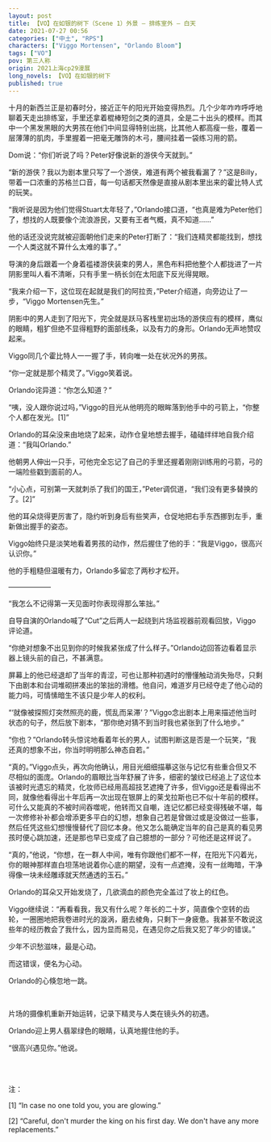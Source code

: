 ```yaml
---
layout: post
title: 【VO】在如银的树下（Scene 1）外景 — 排练室外 — 白天
date: 2021-07-27 00:56
categories: ["中土", "RPS"]
characters: ["Viggo Mortensen", "Orlando Bloom"]
tags: ["VO"]
pov: 第三人称
origin: 2021上海cp29漫展
long_novels: 【VO】在如银的树下
published: true
---
```


十月的新西兰正是初春时分，接近正午的阳光开始变得热烈。几个少年咋咋呼呼地聊着天走出排练室，手里还拿着棍棒短剑之类的道具，全是二十出头的模样。而其中一个黑发黑眼的大男孩在他们中间显得特别出挑，比其他人都高瘦一些，覆着一层薄薄的肌肉，手里握着一把毫无雕饰的木弓，腰间挂着一袋练习用的箭。

Dom说：“你们听说了吗？Peter好像说新的游侠今天就到。”

“新的游侠？我以为剧本里只写了一个游侠，难道有两个被我看漏了？”这是Billy，带着一口浓重的苏格兰口音，每一句话都天然像是直接从剧本里出来的霍比特人式的玩笑。

“我听说是因为他们觉得Stuart太年轻了，”Orlando接口道，“也真是难为Peter他们了，想找的人既要像个流浪游民，又要有王者气概，真不知道……”

他的话还没说完就被迎面朝他们走来的Peter打断了：“我们连精灵都能找到，想找一个人类这就不算什么太难的事了。”

导演的身后跟着一个身着褴褛游侠装束的男人，黑色布料把他整个人都拢进了一片阴影里叫人看不清晰，只有手里一柄长剑在太阳底下反光得晃眼。

“我来介绍一下，这位现在起就是我们的阿拉贡，”Peter介绍道，向旁边让了一步，“Viggo Mortensen先生。”

阴影中的男人走到了阳光下，完全就是跃马客栈里初出场的游侠应有的模样，鹰似的眼睛，粗犷但绝不显得粗野的面部线条，以及有力的身形。Orlando无声地赞叹起来。

Viggo同几个霍比特人一一握了手，转向唯一处在状况外的男孩。

“你一定就是那个精灵了。”Viggo笑着说。

Orlando诧异道：“你怎么知道？”

“咦，没人跟你说过吗，”Viggo的目光从他明亮的眼眸落到他手中的弓箭上，“你整个人都在发光。[1]”

Orlando的耳朵没来由地烧了起来，动作仓皇地想去握手，磕磕绊绊地自我介绍道：“我叫Orlando.”

他朝男人伸出一只手，可他完全忘记了自己的手里还握着刚刚训练用的弓箭，弓的一端险些戳到面前的人。

“小心点，可别第一天就刺杀了我们的国王，”Peter调侃道，“我们没有更多替换的了。[2]”

他的耳朵烧得更厉害了，隐约听到身后有些笑声，仓促地把右手东西挪到左手，重新做出握手的姿态。

Viggo始终只是淡笑地看着男孩的动作，然后握住了他的手：“我是Viggo，很高兴认识你。”

他的手粗糙但温暖有力，Orlando多留恋了两秒才松开。

——————

“我怎么不记得第一天见面时你表现得那么笨拙。”

自导自演的Orlando喊了“Cut”之后两人一起绕到片场监视器前观看回放，Viggo评论道。

“你绝对想象不出见到你的时候我紧张成了什么样子。”Orlando边回答边看着显示器上镜头前的自己，不甚满意。

屏幕上的他已经退却了当年的青涩，可也让那种初遇时的懵懂触动消失殆尽，只剩下由剧本和台词堆砌拼凑出的笨拙的滑稽。他自问，难道岁月已经夺走了他心动的能力吗，可情愫暗生不该只是少年人的权利。

“‘就像被探照灯突然照亮的鹿，慌乱而呆滞’？”Viggo念出剧本上用来描述他当时状态的句子，然后放下剧本，“那你绝对猜不到当时我也紧张到了什么地步。”

“你也？”Orlando转头惊诧地看着年长的男人，试图判断这是否是一个玩笑，“我还真的想象不出，你当时明明那么神态自若。”

“真的。”Viggo点头，再次向他确认，用目光细细描摹这张与记忆有些重合但又不尽相似的面庞。Orlando的眉眼比当年舒展了许多，细密的皱纹已经追上了这位本该被时光遗忘的精灵，化妆师已经用高超技艺遮掩了许多，但Viggo还是看得出不同，就像他看得出十年后再一次出现在银屏上的莱戈拉斯也已不似十年前的模样。可什么又能真的不被时间吞噬呢，他转而又自嘲，连记忆都已经变得残破不堪，每一次修修补补都会增添更多平白的幻想，想象自己若是曾做过或是没做过一些事，然后任凭这些幻想慢慢替代了回忆本身。他又怎么能确定当年的自己是真的看见男孩时便心跳加速，还是那也早已变成了自己臆想的一部分？可他还是这样说了。

“真的，”他说，“你想，在一群人中间，唯有你跟他们都不一样，在阳光下闪着光，你的眼神那样直白坦荡地说着你心底的期望，没有一点遮掩，没有一丝晦暗，干净得像一块未经雕琢就天然通透的玉石。”

Orlando的耳朵又开始发烧了，几欲滴血的颜色完全盖过了妆上的红色。

Viggo继续说：“再看看我，我又有什么呢？年长的二十岁，简直像个空转的齿轮，一圈圈地把我卷进时光的漩涡，磨去棱角，只剩下一身疲惫。我甚至不敢说这些年的经历教会了我什么，因为显而易见，在遇见你之后我又犯了年少的错误。”

少年不识愁滋味，最是心动。

而这错误，便名为心动。

Orlando的心倏忽地一跳。

<br>

片场的摄像机重新开始运转，记录下精灵与人类在镜头外的初遇。

Orlando迎上男人翡翠绿色的眼睛，认真地握住他的手。

“很高兴遇见你。”他说。

<br><br>

注：

[1] “In case no one told you, you are glowing.”

[2] “Careful, don't murder the king on his first day. We don't have any more replacements.”
